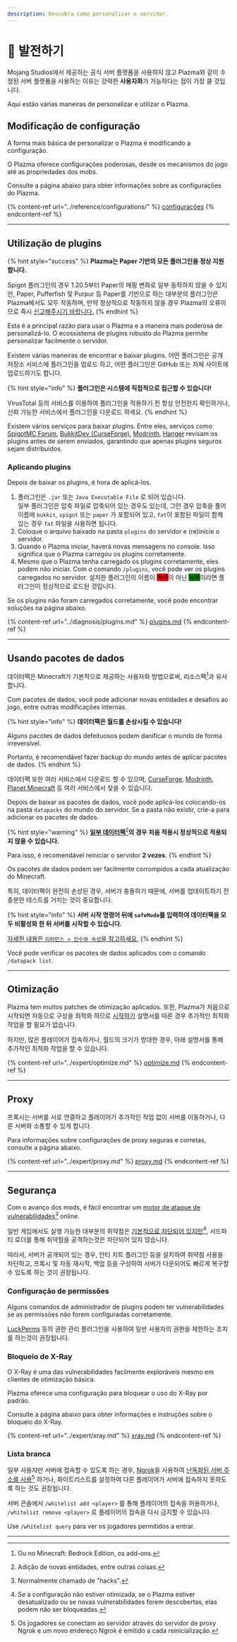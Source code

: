```yaml
---
description: Descubra como personalizar o servidor.
---
```


# 🎨 발전하기

Mojang Studios에서 제공하는 공식 서버 플랫폼을 사용하지 않고 Plazma와 같이 수정된 서버 플랫폼을 사용하는 이유는 강력한 **사용자화**가 가능하다는 점이 가장 클 것입니다.

Aqui estão várias maneiras de personalizar e utilizar o Plazma.

## Modificação de configuração <a href="#id-1" id="id-1"></a>

A forma mais básica de personalizar o Plazma é modificando a configuração.

O Plazma oferece configurações poderosas, desde os mecanismos do jogo até as propriedades dos mobs.

Consulte a página abaixo para obter informações sobre as configurações do Plazma.

{% content-ref url="../reference/configurations/" %}
[configurações](../reference/configurations/)
{% endcontent-ref %}

***

## Utilização de plugins <a href="#id-2" id="id-2"></a>

{% hint style="success" %}
**Plazma는 Paper 기반의 모든 플러그인을 정상 지원합니다.**

Spigot 플러그인의 경우 1.20.5부터 Paper의 매핑 변화로 일부 동작하지 않을 수 있지만, Paper, Pufferfish 및 Purpur 등 Paper를 기반으로 하는 대부분의 플러그인은 Plazma에서도 모두 작동하며, 만약 정상적으로 작동하지 않을 경우 Plazma의 오류이므로 즉시 [신고해주시기 바랍니다.](../diagnosis/plugins.md)
{% endhint %}

Esta é a principal razão para usar o Plazma e a maneira mais poderosa de personalizá-lo. O ecossistema de plugins robusto do Plazma permite personalizar facilmente o servidor.

Existem várias maneiras de encontrar e baixar plugins. 어떤 플러그인은 공개 저장소 서비스에 플러그인을 업로드 하고, 어떤 플러그인은 GitHub 또는 자체 사이트에 업로드하기도 합니다.

{% hint style="info" %}
**플러그인은 시스템에 직접적으로 접근할 수 있습니다!**

VirusTotal 등의 서비스를 이용하여 플러그인을 적용하기 전 항상 안전한지 확인하거나, 신뢰 가능한 서비스에서 플러그인을 다운로드 하세요.
{% endhint %}

Existem vários serviços para baixar plugins. Entre eles, serviços como [SpigotMC Forum](https://www.spigotmc.org/resources/), [BukkitDev (CurseForge)](https://dev.bukkit.org/bukkit-plugins), [Modrinth](https://modrinth.com/plugins), [Hanger](https://hangar.papermc.io/) revisam os plugins antes de serem enviados, garantindo que apenas plugins seguros sejam distribuídos.

### Aplicando plugins <a href="#id-2.1" id="id-2.1"></a>

Depois de baixar os plugins, é hora de aplicá-los.

1. 플러그인은 `.jar` 또는 `Java Executable File` 로 되어 있습니다.\
   일부 플러그인은 압축 파일로 압축되어 있는 경우도 있는데, 그런 경우 압축을 풀어 이름에 `bukkit`, `spigot` 또는 `paper` 가 포함되어 있고, `fat`이 포함된 파일이 함께 있는 경우 `fat` 파일을 사용하면 됩니다.
2. Coloque o arquivo baixado na pasta `plugins` do servidor e (re)inicie o servidor.
3. Quando o Plazma iniciar, haverá novas mensagens no console. Isso significa que o Plazma carregou os plugins corretamente.
4. Mesmo que o Plazma tenha carregado os plugins corretamente, eles podem não iniciar. Com o comando `/plugins`, você pode ver os plugins carregados no servidor. 설치한 플러그인의 이름이 <mark style="background-color:red;">적색</mark>이 아닌 <mark style="background-color:green;">녹색</mark>이라면 플러그인이 정상적으로 로드된 것입니다.

Se os plugins não foram carregados corretamente, você pode encontrar soluções na página abaixo.

{% content-ref url="../diagnosis/plugins.md" %}
[plugins.md](../diagnosis/plugins.md)
{% endcontent-ref %}

***

## Usando pacotes de dados <a href="#id-3" id="id-3"></a>

데이터팩은 Minecraft가 기본적으로 제공하는 사용자화 방법으로써, 리소스팩[^1]과 유사합니다.

Com pacotes de dados, você pode adicionar novas entidades e desafios ao jogo, entre outras modificações internas.

{% hint style="info" %}
**데이터팩은 월드를 손상시킬 수 있습니다!**

Alguns pacotes de dados defeituosos podem danificar o mundo de forma irreversível.

Portanto, é recomendável fazer backup do mundo antes de aplicar pacotes de dados.
{% endhint %}

데이터팩 또한 여러 서비스에서 다운로드 할 수 있으며, [CurseForge](https://www.curseforge.com/minecraft/search?page=1\\&pageSize=50\\&sortBy=relevancy\\&class=data-packs), [Modrinth](https://modrinth.com/datapacks), [Planet Minecraft](https://www.planetminecraft.com/data-packs/) 등 여러 서비스에서 찾을 수 있습니다.

Depois de baixar os pacotes de dados, você pode aplicá-los colocando-os na pasta `datapacks` do mundo do servidor. Se a pasta não existir, crie-a para adicionar os pacotes de dados.

{% hint style="warning" %}
[**일부 데이터팩**](#user-content-fn-2)[^2]**의 경우 처음 적용시 정상적으로 적용되지 않을 수 있습니다.**

Para isso, é recomendável reiniciar o servidor **2 vezes**.
{% endhint %}

Os pacotes de dados podem ser facilmente corrompidos a cada atualização do Minecraft.

특히, 데이터팩이 완전히 손상된 경우, 서버가 충돌하기 때문에, 서버를 업데이트하기 전 충분한 테스트를 거치는 것이 중요합니다.

{% hint style="info" %}
**서버 시작 명령어 뒤에 `safeMode`를 입력하여 데이터팩을 모두 비활성화 한 뒤 서버를 시작할 수 있습니다.**

[자세한 내용은 `리퍼런스 > 인수와 속성`을 참고하세요.](../reference/arguments.md#safemode)
{% endhint %}

Você pode verificar os pacotes de dados aplicados com o comando `/datapack list`.

***

## Otimização <a href="#id-4" id="id-4"></a>

Plazma tem muitos patches de otimização aplicados. 또한, Plazma가 처음으로 시작되면 자동으로 구성을 최적화 하므로 [시작하기](./) 설명서를 따른 경우 추가적인 최적화 작업을 할 필요가 없습니다.

하지만, 많은 플레이어가 접속하거나, 월드의 크기가 방대한 경우, 아래 설명서를 통해 추가적인 최적화 작업을 할 수 있습니다.

{% content-ref url="../expert/optimize.md" %}
[optimize.md](../expert/optimize.md)
{% endcontent-ref %}

***

## Proxy <a href="#id-5" id="id-5"></a>

프록시는 서버를 서로 연결하고 플레이어가 추가적인 작업 없이 서버를 이동하거나, 다른 서버와 소통할 수 있게 합니다.

Para informações sobre configurações de proxy seguras e corretas, consulte a página abaixo.

{% content-ref url="../expert/proxy.md" %}
[proxy.md](../expert/proxy.md)
{% endcontent-ref %}

***

## Segurança <a href="#id-5" id="id-5"></a>

Com o avanço dos mods, é fácil encontrar um [motor de ataque de vulnerabilidades](#user-content-fn-3)[^3] online.

일반 게임에서도 실행 가능한 대부분의 취약점은 [기본적으로 차단되어 있지만](#user-content-fn-4)[^4], 서드파티 로더를 통해 취약점을 공격하는것은 차단되어 있지 않습니다.

따라서, 서버가 공개되어 있는 경우, 안티 치트 플러그인 등을 설치하여 취약점 사용을 차단하고, 프록시 및 자동 재시작, 백업 등을 구성하여 서버가 다운되어도 빠르게 복구할 수 있도록 하는 것이 권장됩니다.

### Configuração de permissões <a href="#id-5.1" id="id-5.1"></a>

Alguns comandos de administrador de plugins podem ter vulnerabilidades se as permissões não forem configuradas corretamente.

[LuckPerms](https://luckperms.net/) 등의 권한 관리 플러그인을 사용하여 일반 사용자의 권한을 제한하는 조치를 하는것이 권장됩니다.

### Bloqueio de X-Ray <a href="#id-5.2" id="id-5.2"></a>

O X-Ray é uma das vulnerabilidades facilmente exploráveis mesmo em clientes de otimização básica.

Plazma oferece uma configuração para bloquear o uso do X-Ray por padrão.

Consulte a página abaixo para obter informações e instruções sobre o bloqueio do X-Ray.

{% content-ref url="../expert/xray.md" %}
[xray.md](../expert/xray.md)
{% endcontent-ref %}

### Lista branca <a href="#id-5.3" id="id-5.3"></a>

일부 사용자만 서버에 접속할 수 있도록 하는 경우, [Ngrok](./#id-6.2)을 사용하여 [난독화된 서버 주소를 사용](#user-content-fn-5)[^5] 하거나, 화이트리스트를 설정하여 다른 플레이어가 서버에 접속하지 못하도록 하는 것도 권장됩니다.

서버 콘솔에서 `/whitelist add <player>` 를 통해 플레이어의 접속을 허용하거나, `/whitelist remove <player>` 로 플레이어의 접속을 다시 금지할 수 있습니다.

Use `/whitelist query` para ver os jogadores permitidos a entrar.

***

[^1]: Ou no Minecraft: Bedrock Edition, os add-ons.

[^2]: Adição de novas entidades, entre outras coisas.

[^3]: Normalmente chamado de "hacks".

[^4]: Se a configuração não estiver otimizada, se o Plazma estiver desatualizado ou se novas vulnerabilidades forem descobertas, elas podem não ser bloqueadas.

[^5]: Os jogadores se conectam ao servidor através do servidor de proxy Ngrok e um novo endereço Ngrok é emitido a cada reinicialização.
